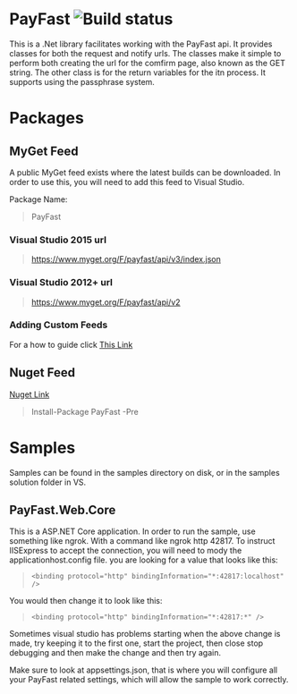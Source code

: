 # PayFast ![Build status](https://ci.appveyor.com/api/projects/status/lwdyj3euxncw8aap?svg=true)

This is a .Net library facilitates working with the PayFast api.
It provides classes for both the request and notify urls.
The classes make it simple to perform both creating the url for the comfirm page,
also known as the GET string. The other class is for the return variables for the itn process.
It supports using the passphrase system.

# Packages

## MyGet Feed

A public MyGet feed exists where the latest builds can be downloaded.
In order to use this, you will need to add this feed to Visual Studio.

Package Name: 

> PayFast

### Visual Studio 2015 url

> https://www.myget.org/F/payfast/api/v3/index.json

### Visual Studio 2012+ url

> https://www.myget.org/F/payfast/api/v2

### Adding Custom Feeds

For a how to guide click [This Link](https://docs.microsoft.com/en-us/nuget/hosting-packages/overview)

## Nuget Feed

[Nuget Link](https://www.nuget.org/packages/PayFast/)

> Install-Package PayFast -Pre

# Samples

Samples can be found in the samples directory on disk, or in the samples solution folder in VS.

## PayFast.Web.Core

This is a ASP.NET Core application. In order to run the sample, use something like ngrok.
With a command like ngrok http 42817. To instruct IISExpress to accept the connection, you will 
need to mody the applicationhost.config file. you are looking for a value that looks like this:

> ```<binding protocol="http" bindingInformation="*:42817:localhost" />```

You would then change it to look like this:

> ```<binding protocol="http" bindingInformation="*:42817:*" />```

Sometimes visual studio has problems starting when the above change is made, try keeping it to the first one,
start the project, then close stop debugging and then make the change and then try again.

Make sure to look at appsettings.json, that is where you will configure all your PayFast related settings,
which will allow the sample to work correctly.
